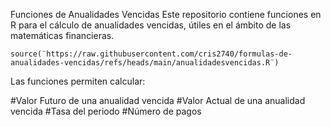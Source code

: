 Funciones de Anualidades Vencidas
Este repositorio contiene funciones en R para el cálculo de anualidades vencidas, útiles en el ámbito de las matemáticas financieras.

```{r}
source(¨https://raw.githubusercontent.com/cris2740/formulas-de-anualidades-vencidas/refs/heads/main/anualidadesvencidas.R¨)
```
Las funciones permiten calcular:

#Valor Futuro de una anualidad vencida
#Valor Actual de una anualidad vencida
#Tasa del periodo
#Número de pagos
